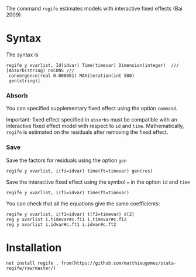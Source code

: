 
The command `regife` estimates models with interactive fixed effects (Bai 2009)

# Syntax
The syntax is

```
regife y xvarlist, Id(idvar) Time(timevar) Dimension(integer)  ///
[Absorb(string) noCONS ///
 convergence(real 0.000001) MAXiteration(int 500) 
 gen(string)]
```


### Absorb
You can specified supplementary fixed effect using the option `command`. 

Important: fixed effect specified in `absorbs` must be compatible with an interactive fixed effect model with respect to `id` and `time`. Mathematically, `regife` is estimated on the residuals after removing the fixed effect. 


### Save
Save the factors for residuals using the option `gen`

```
regife y xvarlist, i(fi=idvar) time(ft=timevar) gen(res)
```
Save the interactive fixed effect using the symbol `=` in the option `id` and `time`

```
regife y xvarlist, i(fi=idvar) time(ft=timevar)
```

You can check that all the equations give the same coefficients:

```
regife y xvarlist, i(f1=idvar) t(f2=timevar) d(2)
reg y xvarlist i.timevar#c.fi1 i.timevar#c.fi2
reg y xvarlist i.idvar#c.ft1 i.idvar#c.ft2
```


# Installation

```
net install regife , from(https://github.com/matthieugomez/stata-regife/raw/master/)
```
